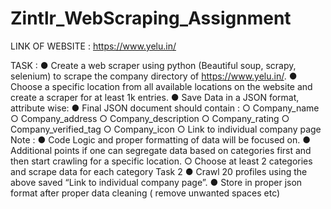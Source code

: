# Zintlr_WebScraping_Assignment

LINK OF WEBSITE : https://www.yelu.in/

TASK : 
● Create a web scraper using python (Beautiful soup, scrapy, selenium)
to scrape the company directory of https://www.yelu.in/.
● Choose a specific location from all available locations on the website
and create a scraper for at least 1k entries.
● Save Data in a JSON format, attribute wise:
● Final JSON document should contain :
○ Company_name
○ Company_address
○ Company_description
○ Company_rating
○ Company_verified_tag
○ Company_icon
○ Link to individual company page
Note :
● Code Logic and proper formatting of data will be focused on.
● Additional points if one can segregate data based on categories first
and then start crawling for a specific location.
○ Choose at least 2 categories and scrape data for each category
Task 2
● Crawl 20 profiles using the above saved “Link to individual company
page”.
● Store in proper json format after proper data cleaning ( remove
unwanted spaces etc)
